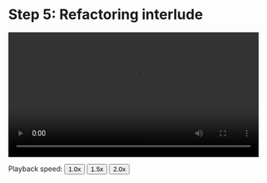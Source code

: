 # Step 5: Refactoring interlude

<video width="100%" preload controls>
  <source src="../06_Step_5_Refactoring_interlude.mp4" type="video/mp4">
</video>
<p>Playback speed:
    <button onclick="OneX()">1.0x</button>
    <button onclick="OnePointFiveX()">1.5x</button>
    <button onclick="TwoX()">2.0x</button>
</p>
